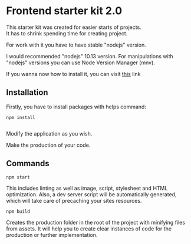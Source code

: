 # Frontend starter kit 2.0

This starter kit was created for easier starts of projects. <br>
It has to shrink spending time for creating project.

For work with it you have to have stable "nodejs" version.

I would recommended "nodejs" 10.13 version.
For manipulations with "nodejs" versions you can use Node Version Manager (mnv).

If you wanna now how to install it, you can visit [this](https://nodejs.org/en/download/package-manager/#header-nvm) link

## Installation

Firstly, you have to install packages with helps command:
```
npm install
```

<div>
    <img src="https://lh3.googleusercontent.com/7msbTxo3eiL9VnNNDuHupkYz9ikypd-CEWDkSihGbeZtvIi0itlD69CPGh_P-HGGXVW7j2Vqo41t9M3PMgox=w1853-h621-rw" alt="">
</div>

<p>Modify the application as you wish.</p>
<p>Make the production of your code.</p>

## Commands
```
npm start
```
<p> This includes linting as well as image, script, stylesheet and HTML optimization.
 Also, a dev server script will be automatically generated, which will take care of precaching your sites resources.</p>
 
 ```
 npm build
 ```
 <p>Creates the production folder in the root of the project with minifying files from assets. 
 It will help you to create clear instances of code for the production or further implementation.</p>